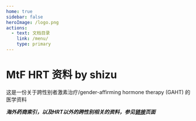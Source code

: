 ```yaml
---
home: true
sidebar: false
heroImage: /logo.png
actions:
  - text: 文档目录
    link: /menu/
    type: primary
---
```


# MtF HRT 资料 by shizu

这是一份关于跨性别者激素治疗/gender-affirming hormone therapy (GAHT) 的医学资料

>
***海外药商索引，以及HRT以外的跨性别相关的资料，参见[链接](link/README.md#有用的链接)页面***

